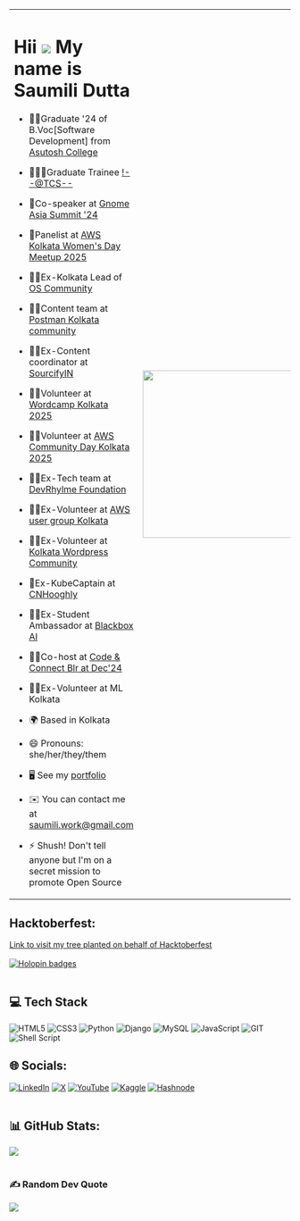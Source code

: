<table>
  <tr>
    <td align="left" style="border:none">
      
  # Hii ![](https://user-images.githubusercontent.com/18350557/176309783-0785949b-9127-417c-8b55-ab5a4333674e.gif) My name is Saumili Dutta  

  - 🧑‍🎓Graduate '24 of B.Voc[Software Development] from [Asutosh College](https://asutoshcollege.in/new-web/)
  - 👩🏻‍💼Graduate Trainee <!--@TCS-->
  - 🎤Co-speaker at [Gnome Asia Summit '24](https://www.youtube.com/live/zMKcTnhZVnE?si=MyHtAdy_FfP09ZfS&t=183)
  - 🎤Panelist at [AWS Kolkata Women's Day Meetup 2025](https://saumili-aws.hashnode.dev/aws-kolkata-hosts-womens-day-celebration)
  - 🧑‍💻Ex-Kolkata Lead of [OS Community](https://osdevcommunity.vercel.app/)
  - ✍🏻Content team at [Postman Kolkata community](https://www.linkedin.com/company/postman-community-kolkata/)
  - ✍🏻Ex-Content coordinator at [SourcifyIN](https://www.linkedin.com/company/sourcifyin)
  - 🧑‍💻Volunteer at [Wordcamp Kolkata 2025](https://kolkata.wordcamp.org/2025/)
  - 🧑‍💻Volunteer at [AWS Community Day Kolkata 2025](https://awsugkol.github.io/acd2025/)
  - 🧑‍💻Ex-Tech team at [DevRhylme Foundation](https://www.devrhylme.org/)
  - 🧑‍💻Ex-Volunteer at [AWS user group Kolkata](https://www.meetup.com/awsugkol/)
  - 🧑‍💻Ex-Volunteer at [Kolkata Wordpress Community](https://wpkolkata.org/)
  - 🦸Ex-KubeCaptain at [CNHooghly](https://www.cloudnativehooghly.tech/)
  - 🕴🏻Ex-Student Ambassador at [Blackbox AI](https://www.blackbox.ai/)
  - 🧑‍💻Co-host at [Code & Connect Blr at Dec'24](https://x.com/shebuildshack/status/1866703351842500672)
  - 🧑‍💻Ex-Volunteer at ML Kolkata
  - 🌍 Based in Kolkata
  - 😄 Pronouns: she/her/they/them
  - 🖥️ See my [portfolio](https://saumilidutta.vercel.app/)
  - ✉️ You can contact me at [saumili.work@gmail.com](mailto:saumili.work@gmail.com)
  - ⚡ Shush! Don't tell anyone but I'm on a secret mission to promote Open Source
      
    </td>
    <td align="right" style="border:none">
      <img src="https://github.com/user-attachments/assets/8fcafb57-f2a5-417d-ae26-2e87722e69e4" width="300">
    </td>
  </tr>
</table>


## Hacktoberfest:
[Link to visit my tree planted on behalf of Hacktoberfest](https://tree-nation.com/trees/view/5267987) <br /><br />
[![Holopin badges](https://holopin.me/aumii01codes)](https://holopin.io/@aumii01codes)<br /><br />


## 💻 Tech Stack
![HTML5](https://img.shields.io/badge/html5-%23E34F26.svg?style=flat&logo=html5&logoColor=white)
![CSS3](https://img.shields.io/badge/css3-%231572B6.svg?style=flat&logo=css3&logoColor=white)
![Python](https://img.shields.io/badge/python-3670A0?style=flat&logo=python&logoColor=ffdd54)
![Django](https://img.shields.io/badge/django-%23092E20.svg?style=flat&logo=django&logoColor=white)
![MySQL](https://img.shields.io/badge/mysql-4479A1.svg?style=flat&logo=mysql&logoColor=white)
![JavaScript](https://img.shields.io/badge/javascript-%23323330.svg?style=flat&logo=javascript&logoColor=%23F7DF1E)
![GIT](https://img.shields.io/badge/Git-fc6d26?style=flat&logo=git&logoColor=white)
![Shell Script](https://img.shields.io/badge/shell_script-%23121011.svg?style=flat&logo=gnu-bash&logoColor=white)


## 🌐 Socials:
[![LinkedIn](https://img.shields.io/badge/LinkedIn-%230077B5.svg?style=flat&logo=linkedin&logoColor=white)](https://linkedin.com/in/saumilidutta)
[![X](https://img.shields.io/badge/X-black.svg?style=flat&logo=X&logoColor=white)](https://x.com/aumiidutta)
[![YouTube](https://img.shields.io/badge/YouTube-%23FF0000.svg?style=flat&logo=YouTube&logoColor=white)](https://youtube.com/@saumilidutta)
[![Kaggle](https://img.shields.io/badge/Kaggle-20BEFF?style=flat&logo=kaggle&logoColor=white)](https://www.kaggle.com/aumiidutta)
[![Hashnode](https://img.shields.io/badge/Hashnode-2962FF?style=flat&logo=hashnode&logoColor=white)](https://hashnode.com/@aumiidutta)
<br /><br />


## 📊 GitHub Stats:
![](https://github-readme-stats.vercel.app/api/top-langs/?username=aumiidutta&theme=light&hide_border=false&include_all_commits=true&count_private=true&layout=compact) <br /><br />


### ✍️ Random Dev Quote
![](https://quotes-github-readme.vercel.app/api?type=horizontal&theme=nightowl&hide_border=true)<br /><br />
